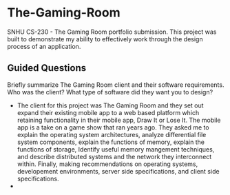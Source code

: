# The-Gaming-Room
SNHU CS-230 - The Gaming Room portfolio submission. This project was built to demonstrate my ability to effectively work through the design process of an application. 



## Guided Questions
Briefly summarize The Gaming Room client and their software requirements. Who was the client? What type of software did they want you to design?
  - The client for this project was The Gaming Room and they set out expand their existing mobile app to a web based platform which retaining functionality in their mobile app, Draw It or Lose It. The mobile app is a take on a game show that ran years ago. They asked me to explain the operating system architectures, analyze differential file system components, explain the functions of memory, explain the functions of storage, Identify useful memory mangement techniques, and describe distributed systems and the network they interconnect within. Finally, making recommendations on operating systems, developement environments, server side specifications, and client side specifications.
  - 
